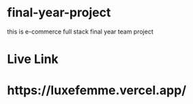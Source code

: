 # final-year-project    
this is e-commerce full stack final year   team  project   
<h1>Live Link</h1>  
<h1>https://luxefemme.vercel.app/</h1>  
